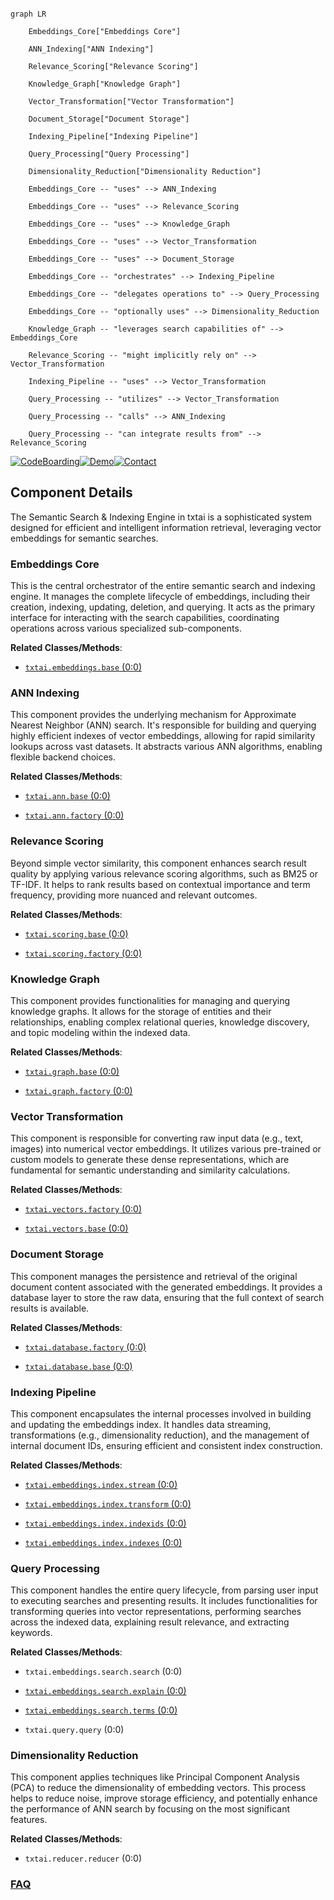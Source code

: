 ```mermaid

graph LR

    Embeddings_Core["Embeddings Core"]

    ANN_Indexing["ANN Indexing"]

    Relevance_Scoring["Relevance Scoring"]

    Knowledge_Graph["Knowledge Graph"]

    Vector_Transformation["Vector Transformation"]

    Document_Storage["Document Storage"]

    Indexing_Pipeline["Indexing Pipeline"]

    Query_Processing["Query Processing"]

    Dimensionality_Reduction["Dimensionality Reduction"]

    Embeddings_Core -- "uses" --> ANN_Indexing

    Embeddings_Core -- "uses" --> Relevance_Scoring

    Embeddings_Core -- "uses" --> Knowledge_Graph

    Embeddings_Core -- "uses" --> Vector_Transformation

    Embeddings_Core -- "uses" --> Document_Storage

    Embeddings_Core -- "orchestrates" --> Indexing_Pipeline

    Embeddings_Core -- "delegates operations to" --> Query_Processing

    Embeddings_Core -- "optionally uses" --> Dimensionality_Reduction

    Knowledge_Graph -- "leverages search capabilities of" --> Embeddings_Core

    Relevance_Scoring -- "might implicitly rely on" --> Vector_Transformation

    Indexing_Pipeline -- "uses" --> Vector_Transformation

    Query_Processing -- "utilizes" --> Vector_Transformation

    Query_Processing -- "calls" --> ANN_Indexing

    Query_Processing -- "can integrate results from" --> Relevance_Scoring

```

[![CodeBoarding](https://img.shields.io/badge/Generated%20by-CodeBoarding-9cf?style=flat-square)](https://github.com/CodeBoarding/GeneratedOnBoardings)[![Demo](https://img.shields.io/badge/Try%20our-Demo-blue?style=flat-square)](https://www.codeboarding.org/demo)[![Contact](https://img.shields.io/badge/Contact%20us%20-%20contact@codeboarding.org-lightgrey?style=flat-square)](mailto:contact@codeboarding.org)



## Component Details



The Semantic Search & Indexing Engine in txtai is a sophisticated system designed for efficient and intelligent information retrieval, leveraging vector embeddings for semantic searches.



### Embeddings Core

This is the central orchestrator of the entire semantic search and indexing engine. It manages the complete lifecycle of embeddings, including their creation, indexing, updating, deletion, and querying. It acts as the primary interface for interacting with the search capabilities, coordinating operations across various specialized sub-components.





**Related Classes/Methods**:



- <a href="https://github.com/neuml/txtai/blob/master/src/python/txtai/embeddings/base.py#L0-L0" target="_blank" rel="noopener noreferrer">`txtai.embeddings.base` (0:0)</a>





### ANN Indexing

This component provides the underlying mechanism for Approximate Nearest Neighbor (ANN) search. It's responsible for building and querying highly efficient indexes of vector embeddings, allowing for rapid similarity lookups across vast datasets. It abstracts various ANN algorithms, enabling flexible backend choices.





**Related Classes/Methods**:



- <a href="https://github.com/neuml/txtai/blob/master/src/python/txtai/ann/base.py#L0-L0" target="_blank" rel="noopener noreferrer">`txtai.ann.base` (0:0)</a>

- <a href="https://github.com/neuml/txtai/blob/master/src/python/txtai/ann/factory.py#L0-L0" target="_blank" rel="noopener noreferrer">`txtai.ann.factory` (0:0)</a>





### Relevance Scoring

Beyond simple vector similarity, this component enhances search result quality by applying various relevance scoring algorithms, such as BM25 or TF-IDF. It helps to rank results based on contextual importance and term frequency, providing more nuanced and relevant outcomes.





**Related Classes/Methods**:



- <a href="https://github.com/neuml/txtai/blob/master/src/python/txtai/scoring/base.py#L0-L0" target="_blank" rel="noopener noreferrer">`txtai.scoring.base` (0:0)</a>

- <a href="https://github.com/neuml/txtai/blob/master/src/python/txtai/scoring/factory.py#L0-L0" target="_blank" rel="noopener noreferrer">`txtai.scoring.factory` (0:0)</a>





### Knowledge Graph

This component provides functionalities for managing and querying knowledge graphs. It allows for the storage of entities and their relationships, enabling complex relational queries, knowledge discovery, and topic modeling within the indexed data.





**Related Classes/Methods**:



- <a href="https://github.com/neuml/txtai/blob/master/src/python/txtai/graph/base.py#L0-L0" target="_blank" rel="noopener noreferrer">`txtai.graph.base` (0:0)</a>

- <a href="https://github.com/neuml/txtai/blob/master/src/python/txtai/graph/factory.py#L0-L0" target="_blank" rel="noopener noreferrer">`txtai.graph.factory` (0:0)</a>





### Vector Transformation

This component is responsible for converting raw input data (e.g., text, images) into numerical vector embeddings. It utilizes various pre-trained or custom models to generate these dense representations, which are fundamental for semantic understanding and similarity calculations.





**Related Classes/Methods**:



- <a href="https://github.com/neuml/txtai/blob/master/src/python/txtai/vectors/factory.py#L0-L0" target="_blank" rel="noopener noreferrer">`txtai.vectors.factory` (0:0)</a>

- <a href="https://github.com/neuml/txtai/blob/master/src/python/txtai/vectors/base.py#L0-L0" target="_blank" rel="noopener noreferrer">`txtai.vectors.base` (0:0)</a>





### Document Storage

This component manages the persistence and retrieval of the original document content associated with the generated embeddings. It provides a database layer to store the raw data, ensuring that the full context of search results is available.





**Related Classes/Methods**:



- <a href="https://github.com/neuml/txtai/blob/master/src/python/txtai/database/factory.py#L0-L0" target="_blank" rel="noopener noreferrer">`txtai.database.factory` (0:0)</a>

- <a href="https://github.com/neuml/txtai/blob/master/src/python/txtai/database/base.py#L0-L0" target="_blank" rel="noopener noreferrer">`txtai.database.base` (0:0)</a>





### Indexing Pipeline

This component encapsulates the internal processes involved in building and updating the embeddings index. It handles data streaming, transformations (e.g., dimensionality reduction), and the management of internal document IDs, ensuring efficient and consistent index construction.





**Related Classes/Methods**:



- <a href="https://github.com/neuml/txtai/blob/master/src/python/txtai/embeddings/index/stream.py#L0-L0" target="_blank" rel="noopener noreferrer">`txtai.embeddings.index.stream` (0:0)</a>

- <a href="https://github.com/neuml/txtai/blob/master/src/python/txtai/embeddings/index/transform.py#L0-L0" target="_blank" rel="noopener noreferrer">`txtai.embeddings.index.transform` (0:0)</a>

- <a href="https://github.com/neuml/txtai/blob/master/src/python/txtai/embeddings/index/indexids.py#L0-L0" target="_blank" rel="noopener noreferrer">`txtai.embeddings.index.indexids` (0:0)</a>

- <a href="https://github.com/neuml/txtai/blob/master/src/python/txtai/embeddings/index/indexes.py#L0-L0" target="_blank" rel="noopener noreferrer">`txtai.embeddings.index.indexes` (0:0)</a>





### Query Processing

This component handles the entire query lifecycle, from parsing user input to executing searches and presenting results. It includes functionalities for transforming queries into vector representations, performing searches across the indexed data, explaining result relevance, and extracting keywords.





**Related Classes/Methods**:



- `txtai.embeddings.search.search` (0:0)

- <a href="https://github.com/neuml/txtai/blob/master/src/python/txtai/embeddings/search/explain.py#L0-L0" target="_blank" rel="noopener noreferrer">`txtai.embeddings.search.explain` (0:0)</a>

- <a href="https://github.com/neuml/txtai/blob/master/src/python/txtai/embeddings/search/terms.py#L0-L0" target="_blank" rel="noopener noreferrer">`txtai.embeddings.search.terms` (0:0)</a>

- `txtai.query.query` (0:0)





### Dimensionality Reduction

This component applies techniques like Principal Component Analysis (PCA) to reduce the dimensionality of embedding vectors. This process helps to reduce noise, improve storage efficiency, and potentially enhance the performance of ANN search by focusing on the most significant features.





**Related Classes/Methods**:



- `txtai.reducer.reducer` (0:0)









### [FAQ](https://github.com/CodeBoarding/GeneratedOnBoardings/tree/main?tab=readme-ov-file#faq)